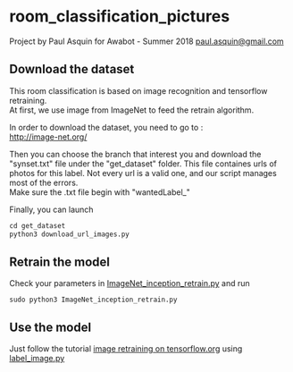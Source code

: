# room_classification_pictures
Project by Paul Asquin for Awabot - Summer 2018 paul.asquin@gmail.com  

## Download the dataset

This room classification is based on image recognition and tensorflow retraining.  
At first, we use image from ImageNet to feed the retrain algorithm.  

In order to download the dataset, you need to go to :  
http://image-net.org/  
  
Then you can choose the branch that interest you and download the "synset.txt" file under the "get_dataset" folder. This file containes urls of photos for this label. Not every url is a valid one, and our script manages most of the errors.    
Make sure the .txt file begin with "wantedLabel_"  

Finally, you can launch  
``` python   
cd get_dataset   
python3 download_url_images.py    
```  
  
## Retrain the model

Check your parameters in [ImageNet_inception_retrain.py](ImageNet_inception_retrain.py) and run  
```
sudo python3 ImageNet_inception_retrain.py
```

## Use the model  
Just follow the tutorial [image retraining on tensorflow.org](https://www.tensorflow.org/hub/tutorials/image_retraining) using [label_image.py](label_image.py)
